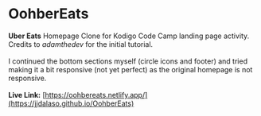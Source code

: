 # OohberEats
**Uber Eats** Homepage Clone for Kodigo Code Camp landing page activity. Credits to _adamthedev_ for the initial tutorial.\
\
I continued the bottom sections myself (circle icons and footer) and tried making it a bit responsive (not yet perfect) as the original homepage is not responsive.\
\
__Live Link:__ [https://oohbereats.netlify.app/](https://jjdalaso.github.io/OohberEats)
